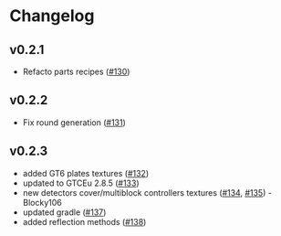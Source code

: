 # Changelog

## v0.2.1
 * Refacto parts recipes ([#130](https://github.com/tekcay/tekcays_addon/pull/130))

## v0.2.2
 * Fix round generation ([#131](https://github.com/tekcay/tekcays_addon/pull/131))

## v0.2.3
 * added GT6 plates textures ([#132](https://github.com/tekcay/tekcays_addon/pull/132))
 * updated to GTCEu 2.8.5 ([#133](https://github.com/tekcay/tekcays_addon/pull/133))
 * new detectors cover/multiblock controllers textures ([#134](https://github.com/tekcay/tekcays_addon/pull/134), [#135](https://github.com/tekcay/tekcays_addon/pull/135)) - Blocky106
 * updated gradle ([#137](https://github.com/tekcay/tekcays_addon/pull/137))
 * added reflection methods ([#138](https://github.com/tekcay/tekcays_addon/pull/138))
